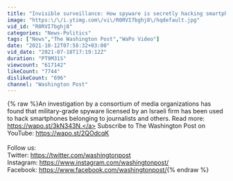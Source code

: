 ```yaml
---
title: "Invisible surveillance: How spyware is secretly hacking smartphones"
image: "https:\/\/i.ytimg.com\/vi\/R0RVI7bghj8\/hqdefault.jpg"
vid_id: "R0RVI7bghj8"
categories: "News-Politics"
tags: ["News","The Washington Post","WaPo Video"]
date: "2021-10-12T07:58:32+03:00"
vid_date: "2021-07-18T17:19:12Z"
duration: "PT9M31S"
viewcount: "617142"
likeCount: "7744"
dislikeCount: "696"
channel: "Washington Post"
---
```

{% raw %}An investigation by a consortium of media organizations has found that military-grade spyware licensed by an Israeli firm has been used to hack smartphones belonging to journalists and others. Read more: <a rel="nofollow" target="blank" href="https://wapo.st/3kN343N.">https://wapo.st/3kN343N.</a> Subscribe to The Washington Post on YouTube: <a rel="nofollow" target="blank" href="https://wapo.st/2QOdcqK">https://wapo.st/2QOdcqK</a><br /><br />Follow us:<br />Twitter: <a rel="nofollow" target="blank" href="https://twitter.com/washingtonpost">https://twitter.com/washingtonpost</a><br />Instagram: <a rel="nofollow" target="blank" href="https://www.instagram.com/washingtonpost/">https://www.instagram.com/washingtonpost/</a><br />Facebook: <a rel="nofollow" target="blank" href="https://www.facebook.com/washingtonpost/">https://www.facebook.com/washingtonpost/</a>{% endraw %}
